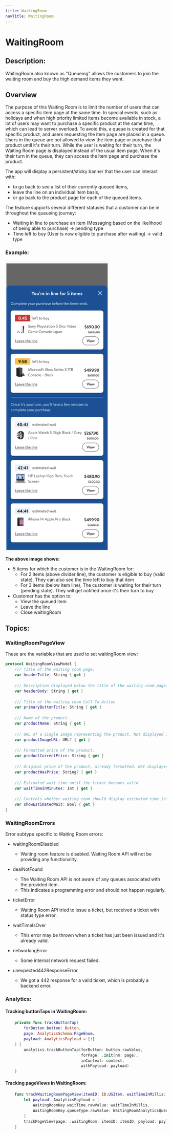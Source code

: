 ```yaml
---
title: WaitingRoom
navTitle: WaitingRoom
---
```


#  WaitingRoom

## Description:

WaitingRoom also known as "Queueing" allows the customers to join the waiting room and buy the high demand items they want.

## Overview

The purpose of this Waiting Room is to limit the number of users that can access a specific item page at the same time. In special events, such as holidays
and when high priority limited items become available in stock, a lot of users may want to purchase a specific product at the same time, which can lead to
server overload. 
To avoid this, a queue is created for that specific product, and users requesting the item page are placed in a queue. Users in the queue are not allowed to view 
the item page 
or purchase that product until it's their turn.
While the user is waiting for their turn, the Waiting Room page is displayed instead of the usual item page. When it's their turn in the queue, 
they can access the item page and purchase the product.

The app will display a persistent/sticky banner that the user can interact with:
- to go back to see a list of their currently queued items, 
- leave the line on an individual item basis, 
- or go back to the product page for each of the queued items.

The feature supports several different statuses that a customer can be in throughout the queueing journey:
- Waiting in line to purchase an item (Messaging based on the likelihood of being able to purchase) -> pending type
- Time left to buy (User is now eligible to purchase after waiting) -> valid type

### Example:

<img src="images/WaitingRoom1.png" width="320" />

**The above image shows:**
- 5 items for which the customer is in the WaitingRoom for:
    - For 2 items (above divider line), the customer is eligible to buy (valid state). They can also see the time left to buy that item
    - For 3 items (below item line), The customer is waiting for their turn (pending state). They will get notified once it's their turn to buy
- Customer has the option to:
    - View the queued item
    - Leave the line
    - Close waitingRoom


## Topics:

### WaitingRoomPageView

These are the variables that are used to set waitingRoom view:

```swift
protocol WaitingRoomViewModel {
    /// Title of the waiting room page.
    var headerTitle: String { get }

    /// Description displayed below the title of the waiting room page.
    var headerBody: String { get }

    /// Title of the waiting room Call-To-Action
    var primaryButtonTitle: String { get }

    /// Name of the product.
    var productName: String { get }

    /// URL of a single image representing the product. Not displayed if nil.
    var productImageURL: URL? { get }

    /// Formatted price of the product.
    var productCurrentPrice: String { get }

    /// Original price of the product, already formatted. Not displayed if nil.
    var productWasPrice: String? { get }

    /// Estimated wait time until the ticket becomes valid
    var waitTimeInMinutes: Int { get }

    /// Controls whether waiting room should display estimated time information
    var showEstimatedWait: Bool { get }
}
```

### WaitingRoomErrors

Error subtype specific to Waiting Room errors:

- waitingRoomDisabled
    -  Waiting room feature is disabled. Waiting Room API will not be providing any functionality.

- dealNotFound
    - The Waiting Room API is not aware of any queues associated with the provided item.
    - This indicates a programming error and should not happen regularly.

- ticketError
    - Waiting Room API tried to issue a ticket, but received a ticket with status type error.

- waitTimeIsOver
    - This error may be thrown when a ticket has just been issued and it's already valid.

- networkingError
    - Some internal network request failed.

- unexpected442ResponseError
    - We got a 442 response for a vaild ticket, which is probably a backend error.


### Analytics:

#### Tracking buttonTaps in WaitingRoom:

```swift
    private func trackButtonTap(
        forButton button: Button,
        page: AnalyticsSchema.PageEnum,
        payload: AnalyticsPayload = [:]
    ) {
        analytics.trackButtonTap(forButton: button.rawValue,
                                 forPage: .init(nm: page),
                                 inContext: context,
                                 withPayload: payload)
    }
```

#### Tracking pageViews in WaitingRoom:

```swift
    func trackWaitingRoomPageView(itemID: ID.USItem, waitTimeInMillis: Int, admissionLikelihood: AdmissionLikelihood) {
        let payload: AnalyticsPayload = [
            WaitingRoomKey.waitTime.rawValue: waitTimeInMillis,
            WaitingRoomKey.queueType.rawValue: WaitingRoomAnalyticsQueueType(admissionLikelihood)
        ]
        trackPageView(page: .waitingRoom, itemID: itemID, payload: payload)
    }
```


